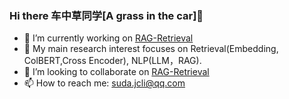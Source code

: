 
### Hi there 车中草同学[A grass in the car]👋
- 🔭 I’m currently working on [RAG-Retrieval](https://github.com/NLPJCL/RAG-Retrieval)
- 🌱 My main research interest focuses on  Retrieval(Embedding, ColBERT,Cross Encoder), NLP(LLM，RAG).
- 👯 I’m looking to collaborate on [RAG-Retrieval](https://github.com/NLPJCL/RAG-Retrieval)
- 📫 How to reach me: suda.jcli@qq.com



<!--
**NLPJCL/NLPJCL** is a ✨ _special_ ✨ repository because its `README.md` (this file) appears on your GitHub profile.

Here are some ideas to get you started:

- 🔭 I’m currently working on ...
- 🌱 I’m currently learning ...
- 👯 I’m looking to collaborate on ...
- 🤔 I’m looking for help with ...
- 💬 Ask me about ...
- 📫 How to reach me: ...
- 😄 Pronouns: ...
- ⚡ Fun fact: ...
-->
